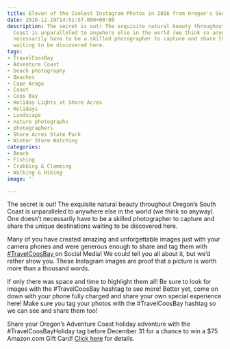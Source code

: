 ```yaml
---
title: Eleven of the Coolest Instagram Photos in 2016 from Oregon's South Coast
date: 2016-12-19T14:51:57.000+00:00
description: The secret is out! The exquisite natural beauty throughout Oregon's South
  Coast is unparalleled to anywhere else in the world (we think so anyway). One doesn't
  necessarily have to be a skilled photographer to capture and share the unique destinations
  waiting to be discovered here.
tags:
- TravelCoosBay
- Adventure Coast
- beach photography
- Beaches
- Cape Arago
- Coast
- Coos Bay
- Holiday Lights at Shore Acres
- Holidays
- Landscape
- nature photographs
- photographers
- Shore Acres State Park
- Winter Storm Watching
categories:
- Beach
- Fishing
- Crabbing & Clamming
- Walking & Hiking
image: ''

---
```

The secret is out! The exquisite natural beauty throughout Oregon’s South Coast is unparalleled to anywhere else in the world (we think so anyway). One doesn’t necessarily have to be a skilled photographer to capture and share the unique destinations waiting to be discovered here.

Many of you have created amazing and unforgettable images just with your camera phones and were generous enough to share and tag them with <a href="https://www.instagram.com/explore/tags/travelcoosbay/" target="_blank">#TravelCoosBay </a>on Social Media! We could tell you all about it, but we’d rather show you. These Instagram images are proof that a picture is worth more than a thousand words.

If only there was space and time to highlight them all! Be sure to look for images with the #TravelCoosBay hashtag to see more! Better yet, come on down with your phone fully charged and share your own special experience here! Make sure you tag your photos with the #TravelCoosBay hashtag so we can see and share them too!

Share your Oregon’s Adventure Coast holiday adventure with the #TravelCoosBayHoliday tag before December 31 for a chance to win a $75 Amazon.com Gift Card! <a href="http://www.oregonsadventurecoast.com/2016/11/share-your-travelcoosbayholiday-experience-for-a-chance-to-win-an-amazon-giftcard/" target="_blank" class="broken_link">Click here</a> for details.